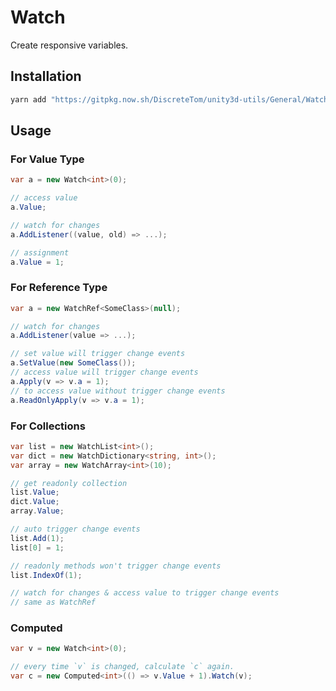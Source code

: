 # Watch

Create responsive variables.

## Installation

```bash
yarn add "https://gitpkg.now.sh/DiscreteTom/unity3d-utils/General/Watch?watch-0.2.1"
```

## Usage

### For Value Type

```cs
var a = new Watch<int>(0);

// access value
a.Value;

// watch for changes
a.AddListener((value, old) => ...);

// assignment
a.Value = 1;
```

### For Reference Type

```cs
var a = new WatchRef<SomeClass>(null);

// watch for changes
a.AddListener(value => ...);

// set value will trigger change events
a.SetValue(new SomeClass());
// access value will trigger change events
a.Apply(v => v.a = 1);
// to access value without trigger change events
a.ReadOnlyApply(v => v.a = 1);
```

### For Collections

```cs
var list = new WatchList<int>();
var dict = new WatchDictionary<string, int>();
var array = new WatchArray<int>(10);

// get readonly collection
list.Value;
dict.Value;
array.Value;

// auto trigger change events
list.Add(1);
list[0] = 1;

// readonly methods won't trigger change events
list.IndexOf(1);

// watch for changes & access value to trigger change events
// same as WatchRef
```

### Computed

```cs
var v = new Watch<int>(0);

// every time `v` is changed, calculate `c` again.
var c = new Computed<int>(() => v.Value + 1).Watch(v);
```

